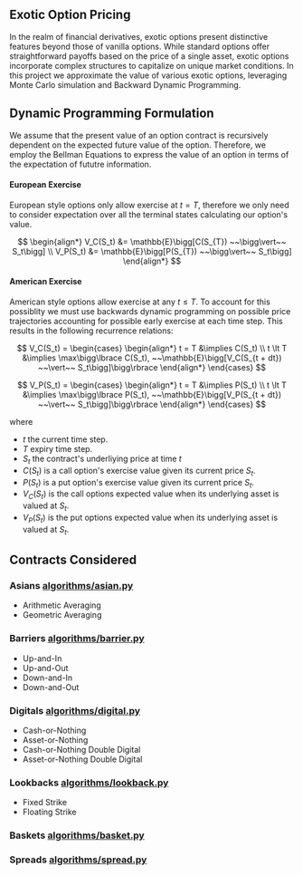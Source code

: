 ## Exotic Option Pricing
In the realm of financial derivatives, exotic options present distinctive features beyond those of vanilla options. While standard options offer straightforward payoffs based on the price of a single asset, exotic options incorporate complex structures to capitalize on unique market conditions. In this project we approximate the value of various exotic options, leveraging Monte Carlo simulation and Backward Dynamic Programming.

## Dynamic Programming Formulation
We assume that the present value of an option contract is recursively dependent on the expected future value of the option. Therefore, we employ the Bellman Equations to express the value of an option in terms of the expectation of fututre information. 

#### European Exercise
European style options only allow exercise at $t = T$, therefore we only need to consider expectation over all the terminal states calculating our option's value.

$$
\begin{align*}
V_C(S_t) &= \mathbb{E}\bigg[C(S_{T}) ~~\bigg\vert~~ S_t\bigg]
\\
V_P(S_t) &= \mathbb{E}\bigg[P(S_{T}) ~~\bigg\vert~~ S_t\bigg]
\end{align*}
$$


#### American Exercise
American style options allow exercise at any $t \le T$. To account for this possiblity we must use backwards dynamic programming on possible price trajectories accounting for possible early exercise at each time step. This results in the following recurrence relations:

$$
V_C(S_t) = 
\begin{cases}
\begin{align*}
t = T &\implies C(S_t)
\\
t \lt T &\implies \max\bigg\lbrace C(S_t), ~~\mathbb{E}\bigg[V_C(S_{t + dt}) ~~\vert~~ S_t\bigg]\bigg\rbrace
\end{align*}
\end{cases}
$$

$$
V_P(S_t) = 
\begin{cases}
\begin{align*}
t = T &\implies P(S_t)
\\
t \lt T &\implies \max\bigg\lbrace P(S_t), ~~\mathbb{E}\bigg[V_P(S_{t + dt}) ~~\vert~~ S_t\bigg]\bigg\rbrace
\end{align*}
\end{cases}
$$

where
- $t$ the current time step.
- $T$ expiry time step.
- $S_t$ the contract's underliying price at time $t$
- $C(S_t)$ is a call option's exercise value given its current price $S_t$.
- $P(S_t)$ is a put option's exercise value given its current price $S_t$.
- $V_C(S_t)$ is the call options expected value when its underlying asset is valued at $S_t$.
- $V_P(S_t)$ is the put options expected value when its underlying asset is valued at $S_t$.


## Contracts Considered

### Asians [algorithms/asian.py](algorithms/asian.py)
- Arithmetic Averaging
- Geometric Averaging

### Barriers [algorithms/barrier.py](algorithms/barrier.py) 
- Up-and-In
- Up-and-Out
- Down-and-In
- Down-and-Out


### Digitals [algorithms/digital.py](algorithms/digital.py)
- Cash-or-Nothing
- Asset-or-Nothing
- Cash-or-Nothing Double Digital
- Asset-or-Nothing Double Digital

### Lookbacks [algorithms/lookback.py](algorithms/lookback.py)
- Fixed Strike
- Floating Strike

### Baskets [algorithms/basket.py](algorithms/basket.py)

### Spreads [algorithms/spread.py](algorithms/spread.py)

<!-- ### [Asians](algorithms/asian.py) (Geometric and Arithmetic Averaging)
An Asian option's payoff is determined by the arithmetic or geometric average price of the underlying asset over its duration, rather than its price at a particular moment. Let $\mu(S_t)$ represent the running arithmetic or geometric average of the underlying asset up to time $t$:
$$
\begin{align*}
C(S_t) &= \max\left\{\mu(S_t) - K,~~ 0\right\} \\
P(S_t) &= \max\left\{K - \mu(S_t),~~ 0\right\}
\end{align*}
$$




### [Barriers](algorithms/barrier.py) (Up-and-In, Up-and-Out, Down-and-In, Down-and-Out)

Barrier options have payoffs that depend on whether the underlying asset's price crosses a predetermined barrier level $B$.

#### Up-and-In
Activated only if the price breaches the upper barrier:
$$
\begin{align*}
C(S_t) &= 
\begin{cases}
\max(S_t - K, 0) & \text{if } \exists i \le t \text{ such that } S_{i} \ge B \\
0 & \text{otherwise}
\end{cases} \\
P(S_t) &= 
\begin{cases}
\max(K - S_t, 0) & \text{if } \exists i \le t \text{ such that } S_{i} \ge B \\
0 & \text{otherwise}
\end{cases}
\end{align*}
$$

#### Up-and-Out
Active unless the price breaches the upper barrier:
$$
\begin{align*}
C(S_t) &= 
\begin{cases}
\max(S_t - K, 0) & \text{if } \forall i \le t, S_{i} < B \\
0 & \text{otherwise}
\end{cases} \\
P(S_t) &= 
\begin{cases}
\max(K - S_t, 0) & \text{if } \forall i \le t, S_{i} < B \\
0 & \text{otherwise}
\end{cases}
\end{align*}
$$

#### Down-and-In
Activated only if the price breaches the lower barrier:
$$
\begin{align*}
C(S_t) &= 
\begin{cases}
\max(S_t - K, 0) & \text{if } \exists i \le t \text{ such that } S_{i} \le B \\
0 & \text{otherwise}
\end{cases} \\
P(S_t) &= 
\begin{cases}
\max(K - S_t, 0) & \text{if } \exists i \le t \text{ such that } S_{i} \le B \\
0 & \text{otherwise}
\end{cases}
\end{align*}
$$

#### Down-and-Out
Active unless the price breaches the lower barrier:
$$
\begin{align*}
C(S_t) &= 
\begin{cases}
\max(S_t - K, 0) & \text{if } \forall i \le t, S_{i} > B \\
0 & \text{otherwise}
\end{cases} \\
P(S_t) &= 
\begin{cases}
\max(K - S_t, 0) & \text{if } \forall i \le t, S_{i} > B \\
0 & \text{otherwise}
\end{cases}
\end{align*}
$$



### [Digitals](algorithms/digital.py) (Cash, Asset, Cash Double, Asset Double)

Digital options provide a fixed payoff if the underlying asset meets a specified condition at maturity.

#### Cash Digitals
Cash Digitals have a single strike $K$ and pay a fixed amount $Q$:
$$
\begin{align*}
C(S_t) &= 
\begin{cases}
Q & \text{if } S_{t} > K \\
0 & \text{otherwise}
\end{cases} \\
P(S_t) &= 
\begin{cases}
Q & \text{if } S_{t} < K \\
0 & \text{otherwise}
\end{cases}
\end{align*}
$$

#### Asset Digitals
Asset Digitals have a similar structure but the payoff is based on the asset price rather than a cash amount. 

#### Double Cash Digitals
Double Cash Digitals use two strike prices, $K_1$ and $K_2$, and pay out $Q$ if the underlying price is between these strikes:
$$
C(S_t) = 
\begin{cases}
Q & \text{if } K_1 < S_{t} < K_2 \\
0 & \text{otherwise}
\end{cases}
$$

#### Double Asset Digitals
Double Asset Digitals have a similar payoff structure but based on the asset price.


### [Lookbacks](algorithms/lookback.py) (Fixed Strike and Floating Strike)

Lookback options are exotic options where the payoff depends on the best observed price of the underlying asset over the option's lifetime.

#### Fixed Strike
The payoff depends on a predetermined strike price and the maximum or minimum price of the underlying asset:
$$
\begin{align*}
C(S_t) &= \max\left\{\max_{0 \le i \le t}(S_i) - K,~~ 0\right\} \\
P(S_t) &= \max\left\{K - \min_{0 \le i \le t}(S_i),~~ 0\right\}
\end{align*}
$$

#### Floating Strike
The payoff is based on the current underlying price and the maximum or minimum price observed during the option's lifetime:
$$
\begin{align*}
C(S_t) &= \max\left\{S_t - \min_{0 \le i \le t}(S_i),~~ 0\right\} \\
P(S_t) &= \max\left\{\max_{0 \le i \le t}(S_i) - S_t,~~ 0\right\}
\end{align*}
$$


### [Baskets](algorithms/basket.py)

Basket options are based on a portfolio of assets. The payoff depends on the weighted sum of the asset prices, rather than a single asset. Let $\mathbf{w}$ and $\mathbf{S_t}$ denote the asset weights and individual asset prices at time $t$, respectively. The payoff functions are:

$$
\begin{align*}
C(\mathbf{S_t}) &= \max\left\{\mathbf{w} \cdot \mathbf{S_t} - K,~~ 0\right\} \\
P(\mathbf{S_t}) &= \max\left\{K - \mathbf{w} \cdot \mathbf{S_t},~~ 0\right\}
\end{align*}
$$


### [Spreads](algorithms/spread.py)

Spread options are designed to profit from the difference between the prices of two underlying assets. For two assets, $S^{(1)}$ and $S^{(2)}$, the payoff is determined as follows:

$$
\begin{align*}
C(S_t) &= \max\left\{(S_t^{(1)} - S_t^{(2)}) - K,~~ 0\right\} \\
P(S_t) &= \max\left\{K - (S_t^{(1)} - S_t^{(2)}),~~ 0\right\}
\end{align*}
$$ -->



<!-- 
# Price Models
Below we describe the built in underlying price models.

#### Stationary Model
The [Stationary Model](models/stationary.py) follows a Geometric Brownian Motion with constant drift and volatility:

$$ dS_t = \mu S_t ~ dt + \sigma S_t ~ dW $$ 

where $\mu$ is the drift rate, $\sigma$ is the volatility, and $dW$ is a Wiener processes increment.

#### Stochastic Volatility Model
The [Stochastic Volatility (Heston) Model](models/stochastic_volatility.py) extends Geometric Brownian motion to incorporate a mean reverting stochastic volatility process:

$$ dS_t = \mu S_t ~ dt + \sqrt{V_t} S_t ~ dW_{S,t} $$

$$ dV_t = \kappa (\theta - V_t) ~ dt + \sigma \sqrt{V_t} ~ dW_{V,t} $$ 

where $V_t$ denotes the stochastic volatility process, $\mu$ is the asset's drift rate, $\kappa$ is the mean-reversion rate of volatility, $\theta$ is the long-term average volatility, $\sigma$ is the volatility of volatility, and $dW_{S,t}$ and $dW_{V,t}$ are $\rho$ correlated Wiener processes for the stock price and volatility, respectively.

#### Jump Diffusion Model
The [Jump Diffusion Model](models/jump_diffusion.py) extends Geometric Brownian Motion to incorporate log normal jumps in the asset's price:

$$ dS_t = \mu S_t ~ dt + \sigma S_t ~ dW_t + S_t ~ dJ_t $$ 

where $\mu$ is the drift rate, $\sigma$ is the volatility, $dW_t$ is an increment of a Wiener processes, and $dJ_t$ is an increment of a Poisson process of intensity $\lambda_J$ and normally distributed sizes modeled by $\mu_J$ and $\sigma_J$.

#### Stochastic Volatility Jump Model
The [Stochastic Volatility Jump (Bates) Model](models/stochastic_volatility_jump.py) combines the Heston Stochastic Volatility model with the Jump Diffusion model:

$$ dS_t = \mu S_t ~ dt + \sqrt{V_t} S_t ~ dW_{S,t} + S_t ~ dJ_t $$

$$ dV_t = \kappa (\theta - V_t) ~ dt + \sigma \sqrt{V_t} ~ dW_{V,t} $$ 

the parameter definitions follow naturally from the Stochastic Volatility and Jump Diffusion Models. -->